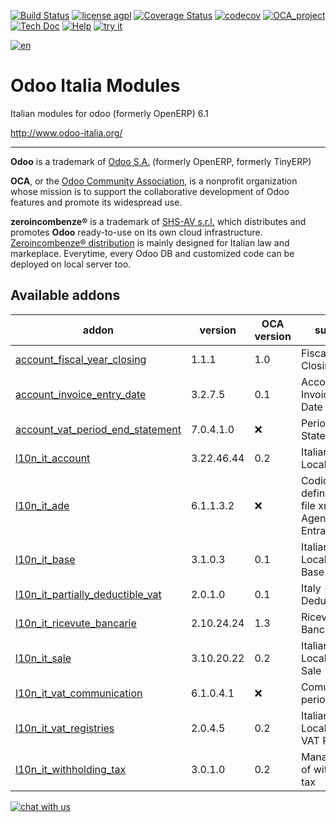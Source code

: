 [![Build Status](https://travis-ci.org/zeroincombenze/l10n-italy.svg?branch=6.1)](https://travis-ci.org/zeroincombenze/l10n-italy)
[![license agpl](https://img.shields.io/badge/licence-AGPL--3-blue.svg)](http://www.gnu.org/licenses/agpl-3.0.html)
[![Coverage Status](https://coveralls.io/repos/github/zeroincombenze/l10n-italy/badge.svg?branch=6.1)](https://coveralls.io/github/zeroincombenze/l10n-italy?branch=6.1)
[![codecov](https://codecov.io/gh/zeroincombenze/l10n-italy/branch/6.1/graph/badge.svg)](https://codecov.io/gh/zeroincombenze/l10n-italy/branch/6.1)
[![OCA_project](http://www.zeroincombenze.it/wp-content/uploads/ci-ct/prd/button-oca-6.svg)](https://github.com/OCA/l10n-italy/tree/6.1)
[![Tech Doc](http://www.zeroincombenze.it/wp-content/uploads/ci-ct/prd/button-docs-6.svg)](http://wiki.zeroincombenze.org/en/Odoo/6.1/dev)
[![Help](http://www.zeroincombenze.it/wp-content/uploads/ci-ct/prd/button-help-6.svg)](http://wiki.zeroincombenze.org/en/Odoo/6.1/man/FI)
[![try it](http://www.zeroincombenze.it/wp-content/uploads/ci-ct/prd/button-try-it-6.svg)](http://erp6.zeroincombenze.it)




[![en](http://www.shs-av.com/wp-content/en_US.png)](http://wiki.zeroincombenze.org/it/Odoo/7.0/man)

Odoo Italia Modules
===================

Italian modules for odoo (formerly OpenERP) 6.1

http://www.odoo-italia.org/

[//]: # (copyright)

----

**Odoo** is a trademark of [Odoo S.A.](https://www.odoo.com/) (formerly OpenERP, formerly TinyERP)

**OCA**, or the [Odoo Community Association](http://odoo-community.org/), is a nonprofit organization whose
mission is to support the collaborative development of Odoo features and
promote its widespread use.

**zeroincombenze®** is a trademark of [SHS-AV s.r.l.](http://www.shs-av.com/)
which distributes and promotes **Odoo** ready-to-use on its own cloud infrastructure.
[Zeroincombenze® distribution](http://wiki.zeroincombenze.org/en/Odoo)
is mainly designed for Italian law and markeplace.
Everytime, every Odoo DB and customized code can be deployed on local server too.

[//]: # (end copyright)

[//]: # (addons)


Available addons
----------------
addon | version | OCA version | summary
--- | --- | --- | ---
[account_fiscal_year_closing](account_fiscal_year_closing/) | 1.1.1 | 1.0 | Fiscal Year Closing
[account_invoice_entry_date](account_invoice_entry_date/) | 3.2.7.5 | 0.1 | Account Invoice entry Date
[account_vat_period_end_statement](account_vat_period_end_statement/) | 7.0.4.1.0 | :x: | Period End VAT Statement
[l10n_it_account](l10n_it_account/) | 3.22.46.44 | 0.2 | Italian Localisation
[l10n_it_ade](l10n_it_ade/) | 6.1.1.3.2 | :x: | Codice con le definizioni dei file xml Agenzia delle Entrate
[l10n_it_base](l10n_it_base/) | 3.1.0.3 | 0.1 | Italian Localisation - Base
[l10n_it_partially_deductible_vat](l10n_it_partially_deductible_vat/) | 2.0.1.0 | 0.1 | Italy - Partially Deductible VAT
[l10n_it_ricevute_bancarie](l10n_it_ricevute_bancarie/) | 2.10.24.24 | 1.3 | Ricevute Bancarie
[l10n_it_sale](l10n_it_sale/) | 3.10.20.22 | 0.2 | Italian Localisation - Sale
[l10n_it_vat_communication](l10n_it_vat_communication/) | 6.1.0.4.1 | :x: | Comunicazione periodica IVA
[l10n_it_vat_registries](l10n_it_vat_registries/) | 2.0.4.5 | 0.2 | Italian Localisation - VAT Registries
[l10n_it_withholding_tax](l10n_it_withholding_tax/) | 3.0.1.0 | 0.2 | Management of withholding tax

[//]: # (end addons)

[![chat with us](https://www.shs-av.com/wp-content/chat_with_us.gif)](https://tawk.to/85d4f6e06e68dd4e358797643fe5ee67540e408b)
